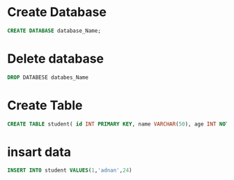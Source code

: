 # Create Database 
```sql
CREATE DATABASE database_Name;
```


# Delete database 
```sql
DROP DATABESE databes_Name
```
# Create Table

```sql
CREATE TABLE student( id INT PRIMARY KEY, name VARCHAR(50), age INT NOT NULL );

```
# insart data

```sql
INSERT INTO student VALUES(1,'adnan',24)
```